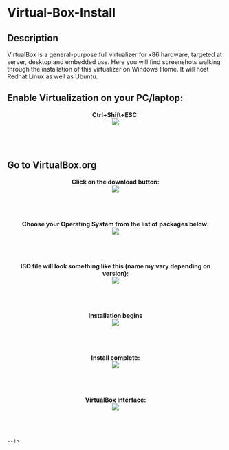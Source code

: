 <h1>Virtual-Box-Install</h1>



<h2>Description</h2>
VirtualBox is a general-purpose full virtualizer for x86 hardware, targeted at server, desktop and embedded use. Here you will find screenshots walking through the installation of this virtualizer on Windows Home. It will host Redhat Linux as well as Ubuntu.
<br />


<h2>Enable Virtualization on your PC/laptop:</h2>

<p align="center">
<b>Ctrl+Shift+ESC:</b> <br/>
<img src = "https://github.com/joshmadakor1/joshmadakor1/assets/141186669/c64e9e95-2331-4d8e-b905-ff7b45c6666e"/>
<br />
<br />
<br />
<br />
 
<h2>Go to VirtualBox.org</h2>

<p align="center">
<b>Click on the download button:</b> <br/>
<img src = "https://github.com/sharontechnical2022/Virtual-Box-Install/assets/141186669/8c4b6983-6606-4c59-844d-a3c449e91e31"/>
<br />
<br />
<br />
<br />
 
<p align="center">
<b>Choose your Operating System from the list of packages below:</b> <br/>
<img src = "https://github.com/sharontechnical2022/Virtual-Box-Install/assets/141186669/7a7b7b96-f942-4196-bff5-919586baf723"/>
<br />
<br />
<br />
<br />
 
<p align="center">
<b>ISO file will look something like this (name my vary depending on version):</b><br/>
<img src = "https://github.com/sharontechnical2022/Virtual-Box-Install/assets/141186669/e9413d88-0fca-4dad-99eb-0447b3872879"/>
<br />
<br />
<br />
<br />


 <p align="center">
<b>Installation begins</b> <br/>
<img src ="https://github.com/sharontechnical2022/Virtual-Box-Install/assets/141186669/187aaaed-d7db-4875-a815-fea2c9de36f6"/>
<br />
<br />
<br />
<br />

  


<p align="center">
<b>Install complete:</b> <br/>
<img src ="https://github.com/sharontechnical2022/Virtual-Box-Install/assets/141186669/e670a60c-5ce8-4ce9-bb06-739aa8ad0bb5"/>
<br />
<br />
<br />
<br />


<p align="center">
<b>VirtualBox Interface:</b> <br/>
<img src ="https://github.com/sharontechnical2022/Virtual-Box-Install/assets/141186669/a6563c9d-9e87-4b83-90d5-a4fea9ad8738"/>
<br />
<br />
<br />
<br />



```
--!>
